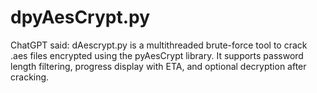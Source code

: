 # dpyAesCrypt.py
ChatGPT said: dAescrypt.py is a multithreaded brute-force tool to crack .aes files encrypted using the pyAesCrypt library. It supports password length filtering, progress display with ETA, and optional decryption after cracking.
